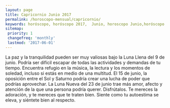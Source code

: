 ```yaml
---
layout: page
title: Capricornio Junio 2017 
permalink: /horoscopo-mensual/capricornio/
keywords: horóscopo, horóscopo 2017,  Junio, horoscopo Junio,horóscopo esperanza gracia, horoscop, horóscopos gratis, horoscopo capricornio, horoscopo capricornio 2017, Tarot, Astrologia, Zodíaco, capricornio, horoscopo gratis, horoscopo del mes 
sitemap:
 priority: 1
 changefreq: 'monthly'
 lastmod: '2017-06-01'
---
```


 La paz y la tranquilidad pueden ser muy valiosas bajo la Luna Llena del 9 de junio. Podría ser difícil escapar de todas las actividades y demandas de tu tiempo. Encuentra refugio en la música, la lectura y los momentos de soledad, incluso si estás en medio de una multitud. El 15 de junio, la oposición entre el Sol y Saturno podría crear una lucha de poder que podrías aprovechar. La Luna Nueva del 23 de junio trae más amor, afecto y atención de la que una persona podría querer. Disfrútalos. Te mereces la adoración, y te mereces que te traten bien. Siente como tu autoestima se eleva, y siéntete bien al respecto.
